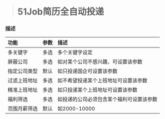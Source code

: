 ># 51Job简历全自动投递
### 描述
|功能|参数|描述|
|:--|:--|:--|
|多关键字|多选|多个关键字设定|
|屏蔽公司|多选|如对某个公司不感兴趣，可设置该参数|
|指定公司类型|默认|如只投递国企可设置该参数|
|过滤上班地址|多选|如不希望投递某个上班地址可设置该参数|
|精准上班地址|多选|如只投递某个上班地址可设置该参数|
|福利筛选|多选|如投递的公司必须包含某个福利可设置该参数|
|范围月薪筛选|默认|如2000-10000|